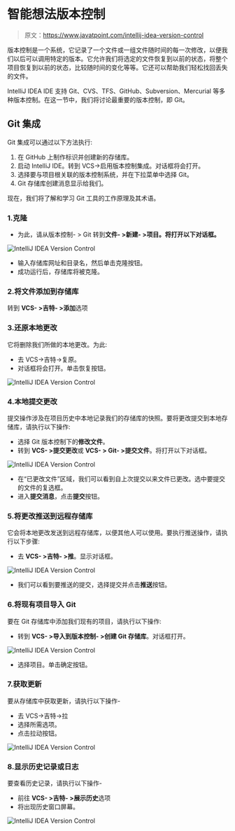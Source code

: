 # 智能想法版本控制

> 原文：<https://www.javatpoint.com/intellij-idea-version-control>

版本控制是一个系统，它记录了一个文件或一组文件随时间的每一次修改，以便我们以后可以调用特定的版本。它允许我们将选定的文件恢复到以前的状态，将整个项目恢复到以前的状态，比较随时间的变化等等。它还可以帮助我们轻松找回丢失的文件。

IntelliJ IDEA IDE 支持 Git、CVS、TFS、GitHub、Subversion、Mercurial 等多种版本控制。在这一节中，我们将讨论最重要的版本控制，即 Git。

## Git 集成

Git 集成可以通过以下方法执行:

1.  在 GitHub 上制作标识并创建新的存储库。
2.  启动 IntelliJ IDE。转到 VCS->启用版本控制集成。对话框将会打开。
3.  选择要与项目根关联的版本控制系统，并在下拉菜单中选择 Git。
4.  Git 存储库创建消息显示给我们。

现在，我们将了解和学习 Git 工具的工作原理及其术语。

### 1.克隆

*   为此，请从版本控制- > Git 转到**文件- >新建- >项目。将打开以下对话框。**

![IntelliJ IDEA Version Control](img/24d1eb87349d416bb54581024764afb1.png)

*   输入存储库网址和目录名，然后单击克隆按钮。
*   成功运行后，存储库将被克隆。

### 2.将文件添加到存储库

转到 **VCS- >吉特- >添加**选项

### 3.还原本地更改

它将删除我们所做的本地更改。为此:

*   去 VCS->吉特->复原。
*   对话框将会打开。单击恢复按钮。

![IntelliJ IDEA Version Control](img/ac785646a6c988eaa026aa31103718f1.png)

### 4.本地提交更改

提交操作涉及在项目历史中本地记录我们的存储库的快照。要将更改提交到本地存储库，请执行以下操作:

*   选择 Git 版本控制下的**修改文件**。
*   转到 **VCS- >提交更改**或 **VCS- > Git- >提交文件**。将打开以下对话框。

![IntelliJ IDEA Version Control](img/cc41363516dd1e756012a65e3d7b9271.png)

*   在“已更改文件”区域，我们可以看到自上次提交以来文件已更改。选中要提交的文件的复选框。
*   进入**提交消息**，点击**提交**按钮。

### 5.将更改推送到远程存储库

它会将本地更改发送到远程存储库，以便其他人可以使用。要执行推送操作，请执行以下步骤:

*   去 **VCS- >吉特- >推**。显示对话框。

![IntelliJ IDEA Version Control](img/5ae3d6f1146327fe8e66bf62e6bf41f6.png)

*   我们可以看到要推送的提交，选择提交并点击**推送**按钮。

### 6.将现有项目导入 Git

要在 Git 存储库中添加我们现有的项目，请执行以下操作:

*   转到 **VCS- >导入到版本控制- >创建 Git 存储库**。对话框打开。

![IntelliJ IDEA Version Control](img/75f7b840f81bede9a7ce7db78655deaf.png)

*   选择项目。单击确定按钮。

### 7.获取更新

要从存储库中获取更新，请执行以下操作-

*   去 VCS->吉特->拉
*   选择所需选项。
*   点击拉动按钮。

![IntelliJ IDEA Version Control](img/2eeb624821bc3d8efe2d744fc4e32aa8.png)

### 8.显示历史记录或日志

要查看历史记录，请执行以下操作-

*   前往 **VCS- >吉特- >展示历史**选项
*   将出现历史窗口屏幕。

![IntelliJ IDEA Version Control](img/b742bfa31f283060e19d80f011d22755.png)